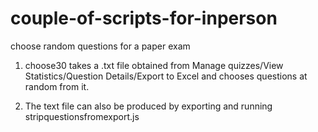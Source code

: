 # couple-of-scripts-for-inperson
choose random questions for a paper exam

1. choose30 takes a .txt file obtained from Manage quizzes/View Statistics/Question Details/Export to Excel and chooses questions at random from it.

2. The text file can also be produced by exporting and running stripquestionsfromexport.js

